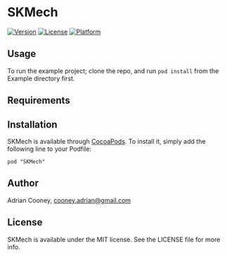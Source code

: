 # SKMech

[![Version](https://img.shields.io/cocoapods/v/SKMech.svg?style=flat)](http://cocoadocs.org/docsets/SKMech)
[![License](https://img.shields.io/cocoapods/l/SKMech.svg?style=flat)](http://cocoadocs.org/docsets/SKMech)
[![Platform](https://img.shields.io/cocoapods/p/SKMech.svg?style=flat)](http://cocoadocs.org/docsets/SKMech)

## Usage

To run the example project; clone the repo, and run `pod install` from the Example directory first.

## Requirements

## Installation

SKMech is available through [CocoaPods](http://cocoapods.org). To install
it, simply add the following line to your Podfile:

    pod "SKMech"

## Author

Adrian Cooney, cooney.adrian@gmail.com

## License

SKMech is available under the MIT license. See the LICENSE file for more info.


